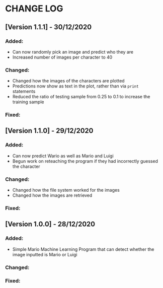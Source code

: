 # CHANGE LOG

## [Version 1.1.1] - 30/12/2020

### Added:
- Can now randomly pick an image and predict who they are
- Increased number of images per character to 40

### Changed:
- Changed how the images of the characters are plotted
- Predictions now show as text in the plot, rather than via `print` statements
- Reduced the ratio of testing sample from 0.25 to 0.1 to increase the training sample

### Fixed:

## [Version 1.1.0] - 29/12/2020

### Added:
- Can now predict Wario as well as Mario and Luigi
- Begun work on reteaching the program if they had incorrectly guessed the character

### Changed:
- Changed how the file system worked for the images
- Changed how the images are retrieved

### Fixed:

## [Version 1.0.0] - 28/12/2020

### Added:
- Simple Mario Machine Learning Program that can detect whether the image inputted is Mario or Luigi

### Changed:

### Fixed:
